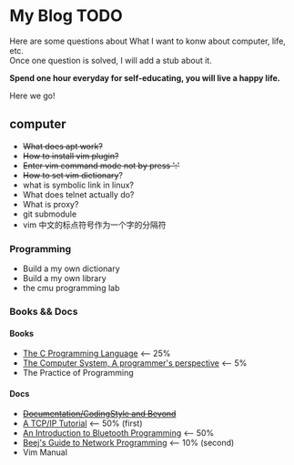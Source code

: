 # My Blog TODO

Here are some questions about What I want to konw about computer, life, etc.  
Once one question is solved, I will add a stub about it.  

**Spend one hour everyday for self-educating, you will live a happy life.**

Here we go!  

## computer
- ~~What does apt work?~~
- ~~How to install vim plugin?~~
- ~~Enter vim command mode not by press ':'~~
- ~~How to set vim dictionary~~?
- what is symbolic link in linux?
- What does telnet actually do?
- What is proxy?
- git submodule
- vim 中文的标点符号作为一个字的分隔符

### Programming
- Build a my own dictionary
- Build a my own library
- the cmu programming lab


### Books && Docs

#### Books
- [The C Programming Language](https://hikage.freeshell.org/books/theCprogrammingLanguage.pdf)  <-- 25%
- [The Computer System, A programmer's perspective](https://hikage.freeshell.org/books/theCprogrammingLanguage.pdf)  <-- 5%
- The Practice of Programming


#### Docs
- ~~[Documentation/CodingStyle and Beyond](http://www.kroah.com/linux/talks/ols_2002_kernel_codingstyle_paper/codingstyle.ps)~~
- [A TCP/IP Tutorial](https://tools.ietf.org/html/rfc1180#:~:text=%20%20%201%20IntroductionThis%20tutorial%20contains%20only,Ethernet%20frame%20contains%20the%20destination%20address,...%20More)  <-- 50% (first)
- [An Introduction to Bluetooth Programming](http://people.csail.mit.edu/albert/bluez-intro/index.html) <-- 50%
- [Beej's Guide to Network Programming](http://www.beej.us/guide/bgnet/html/) <-- 10% (second)
- Vim Manual

